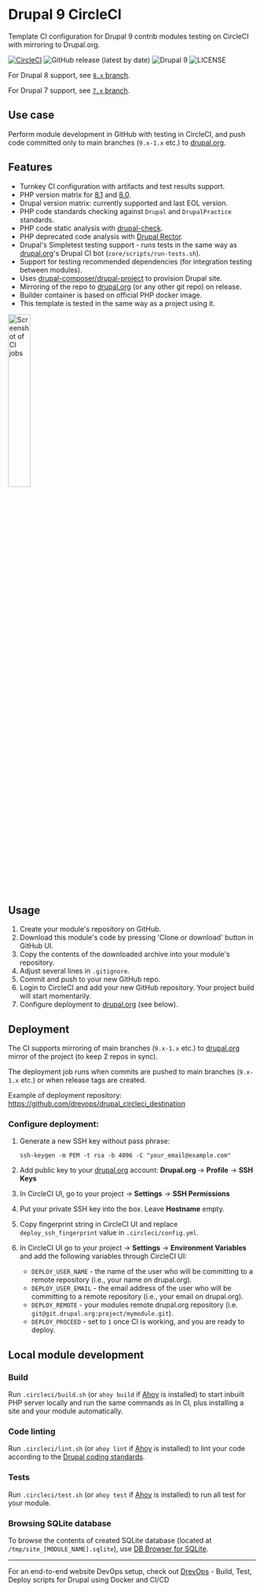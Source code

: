 # Drupal 9 CircleCI
Template CI configuration for Drupal 9 contrib modules testing on CircleCI
with mirroring to Drupal.org.

[![CircleCI](https://circleci.com/gh/drevops/drupal_circleci.svg?style=shield)](https://circleci.com/gh/drevops/drupal_circleci)
![GitHub release (latest by date)](https://img.shields.io/github/v/release/drevops/drupal_circleci)
![Drupal 9](https://img.shields.io/badge/Drupal-9-blue.svg)
![LICENSE](https://img.shields.io/github/license/drevops/drupal_circleci)

For Drupal 8 support, see [`8.x` branch](https://github.com/drevops/drupal_circleci/tree/8.x).

For Drupal 7 support, see [`7.x` branch](https://github.com/drevops/drupal_circleci/tree/7.x).

## Use case
Perform module development in GitHub with testing in CircleCI, and push code
committed only to main branches (`9.x-1.x` etc.) to [drupal.org](https://drupal.org).

## Features

- Turnkey CI configuration with artifacts and test results support.
- PHP version matrix for [8.1](https://www.php.net/supported-versions.php) and [8.0](https://www.php.net/supported-versions.php).
- Drupal version matrix: currently supported and last EOL version.
- PHP code standards checking against `Drupal` and `DrupalPractice` standards.
- PHP code static analysis with [drupal-check](https://github.com/mglaman/drupal-check).
- PHP deprecated code analysis with [Drupal Rector](https://github.com/palantirnet/drupal-rector).
- Drupal's Simpletest testing support - runs tests in the same way as
  [drupal.org](https://drupal.org)'s Drupal CI bot (`core/scripts/run-tests.sh`).
- Support for testing recommended dependencies (for integration testing between modules).
- Uses [drupal-composer/drupal-project](https://github.com/drupal-composer/drupal-project)
  to provision Drupal site.
- Mirroring of the repo to [drupal.org](https://drupal.org) (or any other git repo) on release.
- Builder container is based on official PHP docker image.
- This template is tested in the same way as a project using it.

<img src="https://user-images.githubusercontent.com/378794/172831355-790e055f-8ec4-44f6-bfa2-1dabd7118841.png" alt="Screenshot of CI jobs" width="30%">

## Usage

1. Create your module's repository on GitHub.
2. Download this module's code by pressing 'Clone or download' button in GitHub UI.
3. Copy the contents of the downloaded archive into your module's repository.
4. Adjust several lines in `.gitignore`.
5. Commit and push to your new GitHub repo.
6. Login to CircleCI and add your new GitHub repository. Your project build will
   start momentarily.
7. Configure deployment to [drupal.org](https://drupal.org) (see below).

## Deployment
The CI supports mirroring of main branches (`9.x-1.x` etc.) to
[drupal.org](https://drupal.org) mirror of the project (to keep 2 repos in
sync).

The deployment job runs when commits are pushed to main branches
(`9.x-1.x` etc.) or when release tags are created.

Example of deployment repository: https://github.com/drevops/drupal_circleci_destination

### Configure deployment:
1. Generate a new SSH key without pass phrase:

       ssh-keygen -m PEM -t rsa -b 4096 -C "your_email@example.com"

2. Add public key to your [drupal.org](https://drupal.org) account:
   **Drupal.org** -> **Profile** -> **SSH Keys**

3. In CircleCI UI, go to your project -> **Settings** -> **SSH Permissions**
2. Put your private SSH key into the box. Leave **Hostname** empty.
3. Copy fingerprint string in CircleCI UI and replace `deploy_ssh_fingerprint`
   value in `.circleci/config.yml`.
4. In CircleCI UI go to your project -> **Settings** -> **Environment Variables**
   and add the following variables through CircleCI UI:
   - `DEPLOY_USER_NAME` - the name of the user who will be committing to a
     remote repository (i.e., your name on drupal.org).
   - `DEPLOY_USER_EMAIL` - the email address of the user who will be committing
     to a remote repository (i.e., your email on drupal.org).
   - `DEPLOY_REMOTE` - your modules remote drupal.org repository (i.e. `git@git.drupal.org:project/mymodule.git`).
   - `DEPLOY_PROCEED` - set to `1` once CI is working, and you are ready to
     deploy.

## Local module development

### Build
Run `.circleci/build.sh` (or `ahoy build` if [Ahoy](https://github.com/ahoy-cli/ahoy) is installed) to start inbuilt PHP server locally and run the same
commands as in CI, plus installing a site and your module automatically.

### Code linting
Run `.circleci/lint.sh` (or `ahoy lint` if [Ahoy](https://github.com/ahoy-cli/ahoy) is installed) to lint your code according to the
[Drupal coding standards](https://www.drupal.org/docs/develop/standards).

### Tests
Run `.circleci/test.sh` (or `ahoy test` if [Ahoy](https://github.com/ahoy-cli/ahoy) is installed) to run all test for your module.

### Browsing SQLite database
To browse the contents of created SQLite database
(located at `/tmp/site_[MODULE_NAME].sqlite`), use [DB Browser for SQLite](https://sqlitebrowser.org/).

---

For an end-to-end website DevOps setup, check out [DrevOps](https://drevops.com) - Build, Test, Deploy scripts for Drupal using Docker and CI/CD
